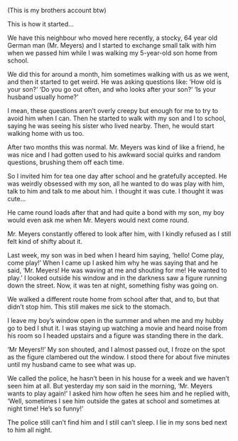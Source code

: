 (This is my brothers account btw) 

This is how it started… 

We have this neighbour who moved here recently, a stocky, 64 year old German man (Mr. Meyers) and I started to exchange small talk with him when we passed him while I was walking my 5-year-old son home from school. 

We did this for around a month, him sometimes walking with us as we went, and then it started to get weird. He was asking questions like:
‘How old is your son?’
‘Do you go out often, and who looks after your son?’ 
‘Is your husband usually home?’

I mean, these questions aren’t overly creepy but enough for me to try to avoid him when I can. Then he started to walk with my son and I to school, saying he was seeing his sister who lived nearby. Then, he would start walking home with us too. 

After two months this was normal. Mr. Meyers was kind of like a friend, he was nice and I had gotten used to his awkward social quirks and random questions, brushing them off each time. 

So I invited him for tea one day after school and he gratefully accepted. He was weirdly obsessed with my son, all he wanted to do was play with him, talk to him and talk to me about him. I thought it was cute. I thought it was cute…

He came round loads after that and had quite a bond with my son, my boy would even ask me when Mr. Meyers would next come round. 

Mr. Meyers constantly offered to look after him, with I kindly refused as I still felt kind of shifty about it. 

Last week, my son was in bed when I heard him saying, ‘hello! Come play, come play!’ 
When I came up I asked him why he was saying that and he said, ‘Mr. Meyers! He was waving at me and shouting for me! He wanted to play.’ 
I looked outside his window and in the darkness saw a figure running down the street. Now, it was ten at night, something fishy was going on. 

We walked a different route home from school after that, and to, but that didn’t stop him. This still makes me sick to the stomach. 

I leave my boy’s window open in the summer and when me and my hubby go to bed I shut it. I was staying up watching a movie and heard noise from his room so I headed upstairs and  a figure was standing there in the dark. 

‘Mr Meyers!!’ My son shouted, and I almost passed out, I froze on the spot as the figure clambered out the window. I stood there for about five minutes until my husband came to see what was up.

We called the police, he hasn’t been in his house for a week and we haven’t seen him at all. But yesterday my son said in the morning, ‘Mr. Meyers wants to play again!’ 
I asked him how often he sees him and he replied with, ‘Well, sometimes I see him outside the gates at school and sometimes at night time! He’s so funny!’ 

The police still can’t find him and I still can’t sleep. I lie in my sons bed next to him all night.